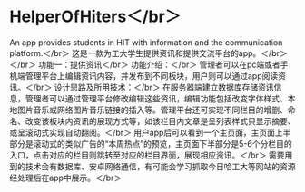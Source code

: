 # HelperOfHiters＜/br＞
An app provides students in HIT with information and the communication platform.＜/br＞
这是一款为工大学生提供资讯和提供交流平台的app。＜/br＞
＜/br＞
功能一：提供资讯＜/br＞
    功能介绍：＜/br＞
        管理者可以在pc端或者手机端管理平台上编辑资讯内容，并发布到不同板块，用户则可以通过app阅读资讯。＜/br＞
    设计思路及所用技术：＜/br＞
        在服务器端建立数据库存储资讯信息，管理者可以通过管理平台修改编辑这些资讯，编辑功能包括改变字体样式、本地图片音乐或网络图片音乐链接的插入等。管理平台还可实现不同栏目的增删、命名、改变该板块内资讯的展现方式等，如该栏目内文章是呈列表样式只显示摘要、或呈滚动式实现自动翻阅。＜/br＞
        用户app后可以看到一个主页面，主页面上半部分是滚动式的类似广告的“本周热点”的预览，主页面下半部分是5-6个分栏目的入口，点击对应的栏目则跳转至对应的栏目界面，展现相应资讯。＜/br＞
        需要用到的技术会有数据库、安卓网络通信，有可能会学习抓取今日哈工大等网站的资源经处理后在app中展示。＜/br＞
    
